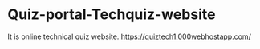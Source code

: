 # Quiz-portal-Techquiz-website
It is online technical quiz website. https://quiztech1.000webhostapp.com/
